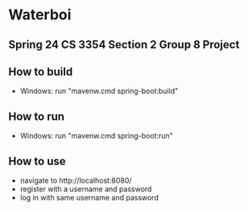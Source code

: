 # Waterboi
## Spring 24 CS 3354 Section 2 Group 8 Project
## How to build
- Windows: run "mavenw.cmd spring-boot:build" 
## How to run
- Windows: run "mavenw.cmd spring-boot:run" 
## How to use
- navigate to http://localhost:8080/
- register with a username and password
- log in with same username and password
